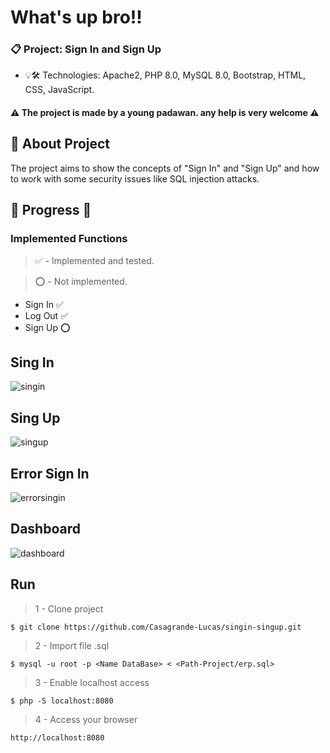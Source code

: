 # What's up bro!! 

### 📋 Project: Sign In and Sign Up

- 💡🛠️ Technologies: Apache2, PHP 8.0, MySQL 8.0, Bootstrap, HTML, CSS, JavaScript.

#### ⚠️ The project is made by a young padawan. any help is very welcome ⚠️

##

## 🎯 About Project
The project aims to show the concepts of "Sign In" and "Sign Up" and how to work with some security issues like SQL injection attacks. 

##

## 🚧 Progress 🚧

### Implemented Functions 

> ✅ - Implemented and tested.

> ⭕ - Not implemented.

- Sign In ✅
- Log Out ✅
- Sign Up ⭕

## Sing In
![singin](https://user-images.githubusercontent.com/83429137/142077394-979b95a5-c8ae-4eed-95e7-ccede02bb468.png)

## Sing Up
![singup](https://user-images.githubusercontent.com/83429137/142077571-8e2ee23c-f6c7-4a02-9a99-5fa898728c8c.png)

## Error Sign In
![errorsingin](https://user-images.githubusercontent.com/83429137/142077495-d14e89a6-6f60-492e-b1e2-a3a885cb45c5.png)

## Dashboard
![dashboard](https://user-images.githubusercontent.com/83429137/142077525-67b48d99-99aa-4467-9fc1-6c31b9c1e994.png)

## Run
> 1 - Clone project
```terminal
$ git clone https://github.com/Casagrande-Lucas/singin-singup.git
```
> 2 - Import file .sql
```terminal
$ mysql -u root -p <Name DataBase> < <Path-Project/erp.sql>  
```
> 3 - Enable localhost access
```terminal
$ php -S localhost:8080  
```
> 4 - Access your browser
```browser
http://localhost:8080
```
